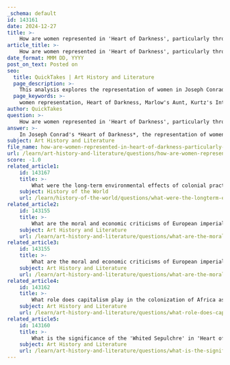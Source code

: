 ```yaml
---
_schema: default
id: 143161
date: 2024-12-27
title: >-
    How are women represented in 'Heart of Darkness', particularly through the characters of Marlow's Aunt and Kurtz's Mistress?
article_title: >-
    How are women represented in 'Heart of Darkness', particularly through the characters of Marlow's Aunt and Kurtz's Mistress?
date_format: MMM DD, YYYY
post_on_text: Posted on
seo:
  title: QuickTakes | Art History and Literature
  page_description: >-
    This analysis explores the representation of women in Joseph Conrad's 'Heart of Darkness' through the characters of Marlow's Aunt, Kurtz's Intended, and Kurtz's Mistress, examining themes of traditional feminine ideals, ignorance, and the critique of patriarchal structures within the context of colonialism.
  page_keywords: >-
    women representation, Heart of Darkness, Marlow's Aunt, Kurtz's Intended, Kurtz's Mistress, feminine ideals, patriarchal attitudes, colonialism, male authority, ignorance, traditional femininity, narrative complexity, gender dynamics, power structures
author: QuickTakes
question: >-
    How are women represented in 'Heart of Darkness', particularly through the characters of Marlow's Aunt and Kurtz's Mistress?
answer: >-
    In Joseph Conrad's *Heart of Darkness*, the representation of women is notably complex and reflects the patriarchal attitudes of the time. The characters of Marlow's Aunt and Kurtz's Intended serve as embodiments of traditional feminine ideals, while Kurtz's Mistress represents a more nuanced, albeit silent, force within the narrative.\n\n1. **Marlow's Aunt**: Marlow's Aunt is depicted as a well-meaning but oblivious supporter of imperialism. She expresses a naive enthusiasm for the colonial project, believing in the civilizing mission of the European powers. Her statement about "weaning those ignorant millions from their horrid ways" illustrates her lack of awareness regarding the brutal realities of colonialism. This portrayal highlights her passive role and detachment from the harsh truths of the imperial enterprise, emphasizing the limited understanding women had of the world outside their domestic spheres. Marlow's observation that women live in "a world of their own" further underscores their disconnection from the realities of colonialism and the male-dominated discourse surrounding it.\n\n2. **Kurtz's Intended**: Kurtz's Intended is another character who embodies traditional femininity, characterized by her idealism and ignorance. She is portrayed as a devoted fiancée, completely unaware of Kurtz's moral decline and the horrors he has encountered in Africa. Marlow's decision to lie to her about Kurtz's last words—“The horror! The horror!”—reflects his desire to protect her from the truth, which he believes would shatter her illusions. This act of deception highlights the theme of male authority and the protective instincts that men feel towards women, even when it involves withholding the truth.\n\n3. **Kurtz's Mistress**: In contrast, Kurtz's Mistress represents a more complex and powerful figure, albeit one that remains largely silent. She is described as "savage and superb," embodying the untamed nature of the Congo. Her presence is both intimidating and majestic, suggesting a deep connection to the land and its primal forces. Unlike the other female characters, she is aware of the realities of her environment and the actions of the men around her. However, her voice is suppressed, and she remains a silent witness to the events unfolding in the narrative. This duality in her character reflects the complexities of colonialism, where the land and its people are often marginalized and rendered voiceless.\n\nOverall, the representation of women in *Heart of Darkness* serves to critique the patriarchal structures of society and the limited roles available to women during the colonial period. While Marlow's Aunt and Kurtz's Intended embody the traditional feminine ideals of passivity and ignorance, Kurtz's Mistress offers a glimpse into a more powerful, albeit muted, presence that challenges the male-dominated narrative. This portrayal raises important questions about gender, power dynamics, and the impact of colonialism on both women and the societies they inhabit.
subject: Art History and Literature
file_name: how-are-women-represented-in-heart-of-darkness-particularly-through-the-characters-of-marlows-aunt-and-kurtzs-mistress.md
url: /learn/art-history-and-literature/questions/how-are-women-represented-in-heart-of-darkness-particularly-through-the-characters-of-marlows-aunt-and-kurtzs-mistress
score: -1.0
related_article1:
    id: 143167
    title: >-
        What were the long-term environmental effects of colonial practices in Africa?
    subject: History of the World
    url: /learn/history-of-the-world/questions/what-were-the-longterm-environmental-effects-of-colonial-practices-in-africa
related_article2:
    id: 143155
    title: >-
        What are the moral and economic criticisms of European imperialism as depicted in 'Heart of Darkness'?
    subject: Art History and Literature
    url: /learn/art-history-and-literature/questions/what-are-the-moral-and-economic-criticisms-of-european-imperialism-as-depicted-in-heart-of-darkness
related_article3:
    id: 143155
    title: >-
        What are the moral and economic criticisms of European imperialism as depicted in 'Heart of Darkness'?
    subject: Art History and Literature
    url: /learn/art-history-and-literature/questions/what-are-the-moral-and-economic-criticisms-of-european-imperialism-as-depicted-in-heart-of-darkness
related_article4:
    id: 143162
    title: >-
        What role does capitalism play in the colonization of Africa as depicted in 'Heart of Darkness'?
    subject: Art History and Literature
    url: /learn/art-history-and-literature/questions/what-role-does-capitalism-play-in-the-colonization-of-africa-as-depicted-in-heart-of-darkness
related_article5:
    id: 143160
    title: >-
        What is the significance of the 'Whited Sepulchre' in 'Heart of Darkness'?
    subject: Art History and Literature
    url: /learn/art-history-and-literature/questions/what-is-the-significance-of-the-whited-sepulchre-in-heart-of-darkness
---
```


&nbsp;